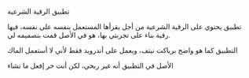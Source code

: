 تطبيق الرقية الشرعية

تطبيق يحتوي على الرقية الشرعية من أجل يقرأها المستعمل بنفسه على نفسه، فيها رقية بناء على تجربتي بها، هو في الأصل قمت بتصميمه لي.

التطبيق كما هو واضح برياكت نيتف، ويعمل على أندرويد فقط لأني لا أستعمل الماك

الأصل في التطبيق أنه غير ربحي، لكن أنت حر إفعل ما تشاء